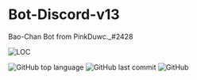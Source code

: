 # Bot-Discord-v13
Bao-Chan Bot from PinkDuwc._#2428

![LOC](https://tokei.rs/b1/github/hongduc-code-dao/Bot-Discord-v13?category=code)

![GitHub top language](https://img.shields.io/github/languages/top/hongduc-code-dao/Bot-Discord-v13?style=for-the-badge)
![GitHub last commit](https://img.shields.io/github/last-commit/hongduc-code-dao/Bot-Discord-v13?style=for-the-badge)
![GitHub](https://img.shields.io/github/license/hongduccodedao/Bot-Discord-v13?style=for-the-badge)

